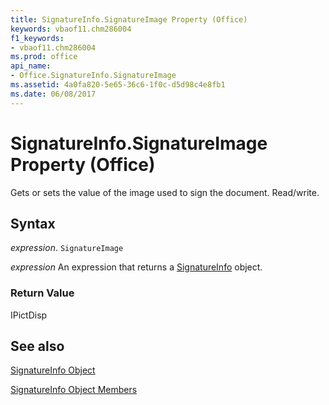 ```yaml
---
title: SignatureInfo.SignatureImage Property (Office)
keywords: vbaof11.chm286004
f1_keywords:
- vbaof11.chm286004
ms.prod: office
api_name:
- Office.SignatureInfo.SignatureImage
ms.assetid: 4a0fa820-5e65-36c6-1f0c-d5d98c4e8fb1
ms.date: 06/08/2017
---
```



# SignatureInfo.SignatureImage Property (Office)

Gets or sets the value of the image used to sign the document. Read/write.


## Syntax

 _expression_. `SignatureImage`

 _expression_ An expression that returns a [SignatureInfo](./Office.SignatureInfo.md) object.


### Return Value

IPictDisp


## See also


[SignatureInfo Object](Office.SignatureInfo.md)



[SignatureInfo Object Members](./overview/signatureinfo-members-office.md)

